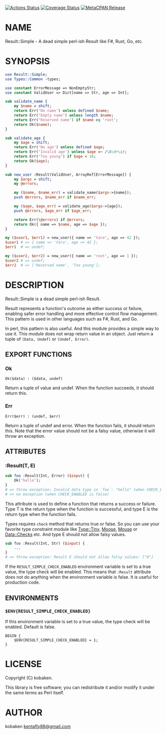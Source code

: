 [![Actions Status](https://github.com/kfly8/Result-Simple/actions/workflows/test.yml/badge.svg)](https://github.com/kfly8/Result-Simple/actions) [![Coverage Status](https://img.shields.io/coveralls/kfly8/Result-Simple/main.svg?style=flat)](https://coveralls.io/r/kfly8/Result-Simple?branch=main) [![MetaCPAN Release](https://badge.fury.io/pl/Result-Simple.svg)](https://metacpan.org/release/Result-Simple)
# NAME

Result::Simple - A dead simple perl-ish Result like F#, Rust, Go, etc.

# SYNOPSIS

```perl
use Result::Simple;
use Types::Common -types;

use constant ErrorMessage => NonEmptyStr;
use constant ValidUser => Dict[name => Str, age => Int];

sub validate_name {
    my $name = shift;
    return Err('No name') unless defined $name;
    return Err('Empty name') unless length $name;
    return Err('Reserved name') if $name eq 'root';
    return Ok($name);
}

sub validate_age {
    my $age = shift;
    return Err('No age') unless defined $age;
    return Err('Invalid age') unless $age =~ /\A\d+\z/;
    return Err('Too young') if $age < 18;
    return Ok($age);
}

sub new_user :Result(ValidUser, ArrayRef[ErrorMessage]) {
    my $args = shift;
    my @errors;

    my ($name, $name_err) = validate_name($args->{name});
    push @errors, $name_err if $name_err;

    my ($age, $age_err) = validate_age($args->{age});
    push @errors, $age_err if $age_err;

    return Err(\@errors) if @errors;
    return Ok({ name => $name, age => $age });
}

my ($user1, $err1) = new_user({ name => 'taro', age => 42 });
$user1 # => { name => 'taro', age => 42 };
$err1  # => undef;

my ($user2, $err2) = new_user({ name => 'root', age => 1 });
$user2 # => undef;
$err2  # => ['Reserved name', 'Too young'];
```

# DESCRIPTION

Result::Simple is a dead simple perl-ish Result.

Result represents a function's outcome as either success or failure, enabling safer error handling and more effective control flow management. This pattern is used in other languages such as F#, Rust, and Go.

In perl, this pattern is also useful. And this module provides a simple way to use it. This module does not wrap return value in an object. Just return a tuple of `(Data, Undef)` or `(Undef, Error)`.

## EXPORT FUNCTIONS

### Ok

```
Ok($data) : ($data, undef)
```

Return a tuple of value and undef. When the function succeeds, it should return this.

### Err

```
Err($err) : (undef, $err)
```

Return a tuple of undef and error. When the function fails, it should return this.
Note that the error value should not be a falsy value, otherwise it will throw an exception.

## ATTRIBUTES

### :Result(T, E)

```perl
sub foo :Result(Int, Error) ($input) {
    Ok('hello');
}
# => throw exception: Invalid data type in `foo`: "hello" (when CHECK_ENABLED is true)
# => no exception (when CHECK_ENABLED is false)
```

This attribute is used to define a function that returns a success or failure.
Type T is the return type when the function is successful, and type E is the return type when the function fails.

Types requires `check` method that returns true or false. So you can use your favorite type constraint module like
[Type::Tiny](https://metacpan.org/pod/Type%3A%3ATiny), [Moose](https://metacpan.org/pod/Moose), [Mouse](https://metacpan.org/pod/Mouse) or [Data::Checks](https://metacpan.org/pod/Data%3A%3AChecks) etc. And type E should not allow falsy values.

```perl
sub foo :Result(Int, Str) ($input) {
    ...
}
# => throw exception: Result E should not allow falsy values: ["0"]
```

If the `RESULT_SIMPLE_CHECK_ENABLED` environment variable is set to a true value, the type check will be enabled.
This means that `:Result` attribute does not do anything when the environment variable is false. It is useful for production code.

## ENVIRONMENTS

### `$ENV{RESULT_SIMPLE_CHECK_ENABLED}`

If this environment variable is set to a true value, the type check will be enabled. Default is false.

```
BEGIN {
    $ENV{RESULT_SIMPLE_CHECK_ENABLED} = 1;
}
```

# LICENSE

Copyright (C) kobaken.

This library is free software; you can redistribute it and/or modify
it under the same terms as Perl itself.

# AUTHOR

kobaken <kentafly88@gmail.com>
